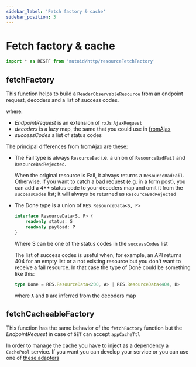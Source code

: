 ```yaml
---
sidebar_label: 'Fetch factory & cache'
sidebar_position: 3
---
```


# Fetch factory & cache

```ts
import * as RESFF from 'mutoid/http/resourceFetchFactory'
```

## fetchFactory

This function helps to build a `ReaderObservableResource` from an endpoint request, decoders and a list of success codes.

where:

-   _EndpointRequest_ is an extension of `rxJs` `AjaxRequest`
-   _decoders_ is a lazy map, the same that you could use in [fromAjax](./resource#fromajax)
-   _successCodes_ a list of status codes

The principal differences from [fromAjax](./resource#fromajax) are these:

-   The Fail type is always `ResourceBad` i.e. a union of `ResourceBadFail` and `ResourceBadRejected`.

    When the original resource is Fail, it always returns a `ResourceBadFail`. Otherwise, if you want to catch a bad request (e.g. in a form post), you can add a 4\*\* status code to your decoders map and omit it from the `successCodes` list; it will always be returned as `ResourceBadRejected`

-   The Done type is a union of `RES.ResourceData<S, P>`

    ```ts
    interface ResourceData<S, P> {
        readonly status: S
        readonly payload: P
    }
    ```

    Where S can be one of the status codes in the `successCodes` list

    The list of success codes is useful when, for example, an API returns 404 for an empty list or a not existing resource but you don't want to receive a fail resource. In that case the type of Done could be something like this:

    ```ts
    type Done = RES.ResourceData<200, A> | RES.ResourceData<404, B>
    ```

    where `A` and `B` are inferred from the decoders map

## fetchCacheableFactory

This function has the same behavior of the `fetchFactory` function but the _EndpointRequest_ in case of `GET` can accept `appCacheTtl`

In order to manage the cache you have to inject as a dependency a `CachePool` service.
If you want you can develop your service or you can use one of [these adapters](./cache-pool-adapters)
